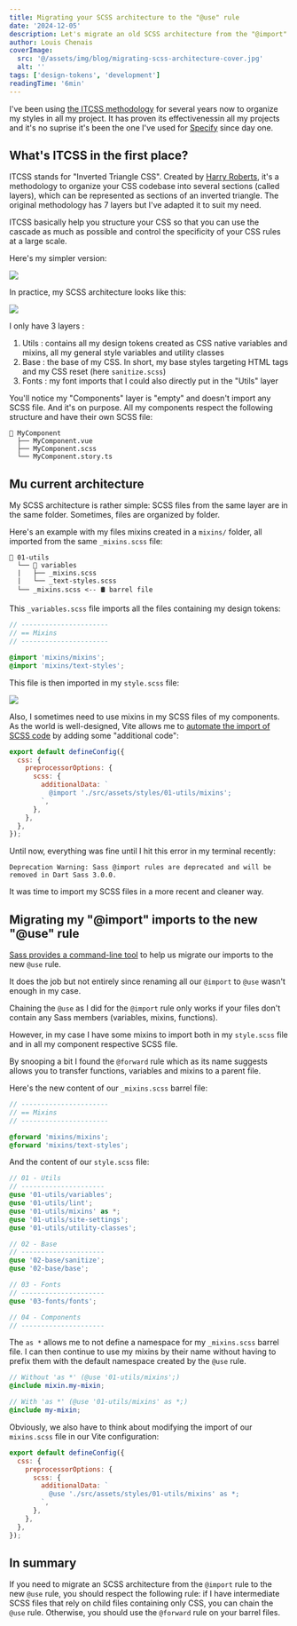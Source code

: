 ```yaml
---
title: Migrating your SCSS architecture to the "@use" rule
date: '2024-12-05'
description: Let's migrate an old SCSS architecture from the "@import" rule to the new "@use" rule
author: Louis Chenais
coverImage:
  src: '@/assets/img/blog/migrating-scss-architecture-cover.jpg'
  alt: ''
tags: ['design-tokens', 'development']
readingTime: '6min'
---
```


I've been using [the ITCSS methodology](https://www.xfive.co/blog/itcss-scalable-maintainable-css-architecture/) for several years now to organize my styles in all my project. It has proven its effectivenessin all my projects and it's no suprise it's been the one I've used for [Specify](https://www.specifyapp.com) since day one.

## What's ITCSS in the first place?

ITCSS stands for "Inverted Triangle CSS". Created by [Harry Roberts](https://www.csswizardry.com), it's a methodology to organize your CSS codebase into several sections (called layers), which can be represented as sections of an inverted triangle. The original methodology has 7 layers but I've adapted it to suit my need.

ITCSS basically help you structure your CSS so that you can use the cascade as much as possible and control the specificity of your CSS rules at a large scale.

Here's my simpler version:

![](@/assets/img/blog/itcss-dark.jpg)

In practice, my SCSS architecture looks like this:

![](@/assets/img/blog/my-scss-architecture-inspired-by-itcss.jpg)

I only have 3 layers :

1. Utils : contains all my design tokens created as CSS native variables and mixins, all my general style variables and utility classes
2. Base : the base of my CSS. In short, my base styles targeting HTML tags and my CSS reset (here `sanitize.scss`)
3. Fonts : my font imports that I could also directly put in the "Utils" layer

You'll notice my "Components" layer is "empty" and doesn't import any SCSS file. And it's on purpose. All my components respect the following structure and have their own SCSS file:

```
📁 MyComponent
  ├── MyComponent.vue
  ├── MyComponent.scss
  └── MyComponent.story.ts
```

## Mu current architecture

My SCSS architecture is rather simple: SCSS files from the same layer are in the same folder. Sometimes, files are organized by folder.

Here's an example with my files mixins created in a `mixins/` folder, all imported from the same `_mixins.scss` file:

```
📁 01-utils
  └── 📁 variables
  |   ├── _mixins.scss
  |   └── _text-styles.scss
  └── _mixins.scss <-- 🛢️ barrel file
```

This `_variables.scss` file imports all the files containing my design tokens:

```scss
// ----------------------
// == Mixins
// ----------------------

@import 'mixins/mixins';
@import 'mixins/text-styles';
```

This file is then imported in my `style.scss` file:

![](@/assets/img/blog/mixins-imported-in-scss-architecture.jpg)

Also, I sometimes need to use mixins in my SCSS files of my components. As the world is well-designed, Vite allows me to [automate the import of SCSS code](https://vite.dev/config/shared-options#css-preprocessoroptions-extension-additionaldata) by adding some "additional code":

```js
export default defineConfig({
  css: {
    preprocessorOptions: {
      scss: {
        additionalData: `
          @import './src/assets/styles/01-utils/mixins';
        `,
      },
    },
  },
});
```

Until now, everything was fine until I hit this error in my terminal recently:

```
Deprecation Warning: Sass @import rules are deprecated and will be removed in Dart Sass 3.0.0.
```

It was time to import my SCSS files in a more recent and cleaner way.

## Migrating my "@import" imports to the new "@use" rule

[Sass provides a command-line tool](https://sass-lang.com/documentation/breaking-changes/import/#automatic-migration) to help us migrate our imports to the new `@use` rule.

It does the job but not entirely since renaming all our `@import` to `@use` wasn't enough in my case.

Chaining the `@use` as I did for the `@import` rule only works if your files don't contain any Sass members (variables, mixins, functions).

However, in my case I have some mixins to import both in my `style.scss` file and in all my component respective SCSS file.

By snooping a bit I found the `@forward` rule which as its name suggests allows you to transfer functions, variables and mixins to a parent file.

Here's the new content of our `_mixins.scss` barrel file:

```scss
// ----------------------
// == Mixins
// ----------------------

@forward 'mixins/mixins';
@forward 'mixins/text-styles';
```

And the content of our `style.scss` file:

```scss
// 01 - Utils
// ---------------------
@use '01-utils/variables';
@use '01-utils/lint';
@use '01-utils/mixins' as *;
@use '01-utils/site-settings';
@use '01-utils/utility-classes';

// 02 - Base
// ---------------------
@use '02-base/sanitize';
@use '02-base/base';

// 03 - Fonts
// ---------------------
@use '03-fonts/fonts';

// 04 - Components
// ---------------------
```

The `as *` allows me to not define a namespace for my `_mixins.scss` barrel file. I can then continue to use my mixins by their name without having to prefix them with the default namespace created by the `@use` rule.

```scss
// Without 'as *' (@use '01-utils/mixins';)
@include mixin.my-mixin;

// With 'as *' (@use '01-utils/mixins' as *;)
@include my-mixin;
```

Obviously, we also have to think about modifying the import of our `mixins.scss` file in our Vite configuration:

```js
export default defineConfig({
  css: {
    preprocessorOptions: {
      scss: {
        additionalData: `
          @use './src/assets/styles/01-utils/mixins' as *;
        `,
      },
    },
  },
});
```

## In summary

If you need to migrate an SCSS architecture from the `@import` rule to the new `@use` rule, you should respect the following rule: if I have intermediate SCSS files that rely on child files containing only CSS, you can chain the `@use` rule. Otherwise, you should use the `@forward` rule on your barrel files.

